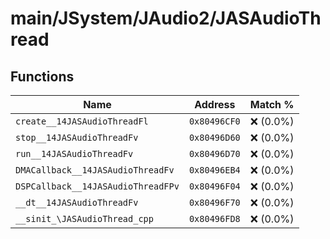# main/JSystem/JAudio2/JASAudioThread

## Functions

| Name | Address | Match % |
|------|---------|---------|
| `create__14JASAudioThreadFl` | `0x80496CF0` | :x: (0.0%) |
| `stop__14JASAudioThreadFv` | `0x80496D60` | :x: (0.0%) |
| `run__14JASAudioThreadFv` | `0x80496D70` | :x: (0.0%) |
| `DMACallback__14JASAudioThreadFv` | `0x80496EB4` | :x: (0.0%) |
| `DSPCallback__14JASAudioThreadFPv` | `0x80496F04` | :x: (0.0%) |
| `__dt__14JASAudioThreadFv` | `0x80496F70` | :x: (0.0%) |
| `__sinit_\JASAudioThread_cpp` | `0x80496FD8` | :x: (0.0%) |